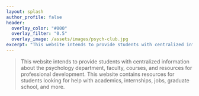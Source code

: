 ```yaml
---
layout: splash
author_profile: false
header:
  overlay_color: "#000"
  overlay_filter: "0.5"
  overlay_image: /assets/images/psych-club.jpg
excerpt: "This website intends to provide students with centralized information about the psychology department, faculty, courses, and resources for professional development. This website contains resources for students looking for help with academics, internships, jobs, graduate school, and more."
---
```


> This website intends to provide students with centralized information about the psychology department, faculty, courses, and resources for professional development. This website contains resources for students looking for help with academics, internships, jobs, graduate school, and more.
